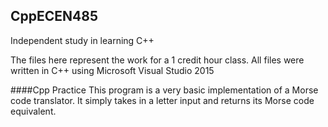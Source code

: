## CppECEN485
Independent study in learning C++

The files here represent the work for a 1 credit hour class.
All files were written in C++ using Microsoft Visual Studio 2015


####Cpp Practice
This program is a very basic implementation of a Morse code translator. It simply takes in a letter input and returns its Morse code equivalent.
